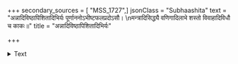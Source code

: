 +++
secondary_sources = [ "MSS_1727",]
jsonClass = "Subhaashita"
text = "अन्नादिविष्ठापिशितादिभिर्यः पूर्णाननोऽभीष्टफलप्रदोऽसौ।  \nमन्त्रादिसिद्ध्यै वणिगादिलाभे शस्तो विवाहादिविधौ च काकः॥"
title = "अन्नादिविष्ठापिशितादिभिर्यः"

+++

<details><summary>Text</summary>

अन्नादिविष्ठापिशितादिभिर्यः पूर्णाननोऽभीष्टफलप्रदोऽसौ।  
मन्त्रादिसिद्ध्यै वणिगादिलाभे शस्तो विवाहादिविधौ च काकः॥
</details>
